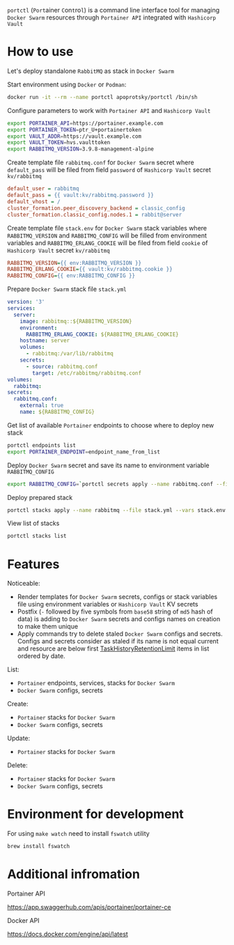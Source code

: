 `portctl` (`Port`ainer `C`on`t`ro`l`) is a command line interface tool for managing `Docker Swarm` resources through `Portainer API` integrated with `Hashicorp Vault`

# How to use

Let's deploy standalone `RabbitMQ` as stack in `Docker Swarm`

Start environment using `Docker` or `Podman`:
```sh
docker run -it --rm --name portctl apoprotsky/portctl /bin/sh
```

Configure parameters to work with `Portainer API` and `Hashicorp Vault`
```sh
export PORTAINER_API=https://portainer.example.com
export PORTAINER_TOKEN=ptr_U+portainertoken
export VAULT_ADDR=https://vault.example.com
export VAULT_TOKEN=hvs.vaulttoken
export RABBITMQ_VERSION=3.9.8-management-alpine
```

Create template file `rabbitmq.conf` for `Docker Swarm` secret where
`default_pass` will be filed from field `password` of `Hashicorp Vault` secret `kv/rabbitmq`
```ini
default_user = rabbitmq
default_pass = {{ vault:kv/rabbitmq.password }}
default_vhost = /
cluster_formation.peer_discovery_backend = classic_config
cluster_formation.classic_config.nodes.1 = rabbit@server
```

Create template file `stack.env` for `Docker Swarm` stack variables where
`RABBITMQ_VERSION` and `RABBITMQ_CONFIG` will be filled from environment variables and
`RABBITMQ_ERLANG_COOKIE` will be filed from field `cookie` of `Hashicorp Vault` secret `kv/rabbitmq`
```ini
RABBITMQ_VERSION={{ env:RABBITMQ_VERSION }}
RABBITMQ_ERLANG_COOKIE={{ vault:kv/rabbitmq.cookie }}
RABBITMQ_CONFIG={{ env:RABBITMQ_CONFIG }}
```

Prepare `Docker Swarm` stack file `stack.yml`
```yml
version: '3'
services:
  server:
    image: rabbitmq::${RABBITMQ_VERSION}
    environment:
      RABBITMQ_ERLANG_COOKIE: ${RABBITMQ_ERLANG_COOKIE}
    hostname: server
    volumes:
      - rabbitmq:/var/lib/rabbitmq
    secrets:
      - source: rabbitmq.conf
        target: /etc/rabbitmq/rabbitmq.conf
volumes:
  rabbitmq:
secrets:
  rabbitmq.conf:
    external: true
    name: ${RABBITMQ_CONFIG}
```

Get list of available `Portainer` endpoints to choose where to deploy new stack
```sh
portctl endpoints list
export PORTAINER_ENDPOINT=endpoint_name_from_list
```

Deploy `Docker Swarm` secret and save its name to environment variable `RABBITMQ_CONFIG`
```sh
export RABBITMQ_CONFIG=`portctl secrets apply --name rabbitmq.conf --file rabbitmq.conf`
```

Deploy prepared stack
```sh
portctl stacks apply --name rabbitmq --file stack.yml --vars stack.env
```

View list of stacks
```sh
portctl stacks list
```

# Features

Noticeable:
- Render templates for `Docker Swarm` secrets, configs or stack variables file using environment variables or `Hashicorp Vault` KV secrets
- Postfix (`-` followed by five symbols from `base58` string of `md5` hash of data) is adding to `Docker Swarm` secrets and configs names on creation to make them unique
- Apply commands try to delete staled `Docker Swarm` configs and secrets. Configs and secrets consider as staled if its name is not equal current and resource are below first [TaskHistoryRetentionLimit](https://docs.docker.com/engine/reference/commandline/swarm_init/#--task-history-limit) items in list ordered by date.

List:
- `Portainer` endpoints, services, stacks for `Docker Swarm`
- `Docker Swarm` configs, secrets

Create:
- `Portainer` stacks for `Docker Swarm`
- `Docker Swarm` configs, secrets

Update:
- `Portainer` stacks for `Docker Swarm`

Delete:
- `Portainer` stacks for `Docker Swarm`
- `Docker Swarm` configs, secrets

# Environment for development

For using `make watch` need to install `fswatch` utility

```sh
brew install fswatch
```

# Additional infromation

Portainer API

https://app.swaggerhub.com/apis/portainer/portainer-ce

Docker API

https://docs.docker.com/engine/api/latest

